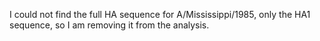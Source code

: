 I could not find the full HA sequence for A/Mississippi/1985, only the HA1 sequence, so I am removing it from the analysis.